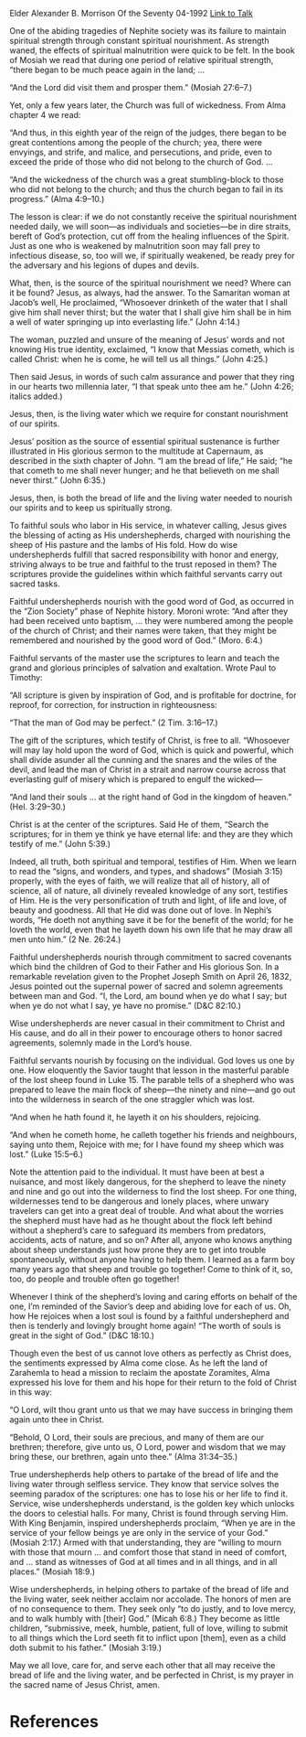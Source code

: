 Elder Alexander B. Morrison
Of the Seventy
04-1992
[Link to Talk](https://www.churchofjesuschrist.org/study/general-conference/1992/04/nourish-the-flock-of-christ?lang=eng)

One of the abiding tragedies of Nephite society was its failure to maintain spiritual strength through constant spiritual nourishment. As strength waned, the effects of spiritual malnutrition were quick to be felt. In the book of Mosiah we read that during one period of relative spiritual strength, “there began to be much peace again in the land; …

“And the Lord did visit them and prosper them.” (Mosiah 27:6–7.)

Yet, only a few years later, the Church was full of wickedness. From Alma chapter 4 we read:

“And thus, in this eighth year of the reign of the judges, there began to be great contentions among the people of the church; yea, there were envyings, and strife, and malice, and persecutions, and pride, even to exceed the pride of those who did not belong to the church of God. …

“And the wickedness of the church was a great stumbling-block to those who did not belong to the church; and thus the church began to fail in its progress.” (Alma 4:9–10.)

The lesson is clear: if we do not constantly receive the spiritual nourishment needed daily, we will soon—as individuals and societies—be in dire straits, bereft of God’s protection, cut off from the healing influences of the Spirit. Just as one who is weakened by malnutrition soon may fall prey to infectious disease, so, too will we, if spiritually weakened, be ready prey for the adversary and his legions of dupes and devils.

What, then, is the source of the spiritual nourishment we need? Where can it be found? Jesus, as always, had the answer. To the Samaritan woman at Jacob’s well, He proclaimed, “Whosoever drinketh of the water that I shall give him shall never thirst; but the water that I shall give him shall be in him a well of water springing up into everlasting life.” (John 4:14.)

The woman, puzzled and unsure of the meaning of Jesus’ words and not knowing His true identity, exclaimed, “I know that Messias cometh, which is called Christ: when he is come, he will tell us all things.” (John 4:25.)

Then said Jesus, in words of such calm assurance and power that they ring in our hearts two millennia later, “I that speak unto thee am he.” (John 4:26; italics added.)

Jesus, then, is the living water which we require for constant nourishment of our spirits.

Jesus’ position as the source of essential spiritual sustenance is further illustrated in His glorious sermon to the multitude at Capernaum, as described in the sixth chapter of John. “I am the bread of life,” He said; “he that cometh to me shall never hunger; and he that believeth on me shall never thirst.” (John 6:35.)

Jesus, then, is both the bread of life and the living water needed to nourish our spirits and to keep us spiritually strong.

To faithful souls who labor in His service, in whatever calling, Jesus gives the blessing of acting as His undershepherds, charged with nourishing the sheep of His pasture and the lambs of His fold. How do wise undershepherds fulfill that sacred responsibility with honor and energy, striving always to be true and faithful to the trust reposed in them? The scriptures provide the guidelines within which faithful servants carry out sacred tasks.

Faithful undershepherds nourish with the good word of God, as occurred in the “Zion Society” phase of Nephite history. Moroni wrote: “And after they had been received unto baptism, … they were numbered among the people of the church of Christ; and their names were taken, that they might be remembered and nourished by the good word of God.” (Moro. 6:4.)

Faithful servants of the master use the scriptures to learn and teach the grand and glorious principles of salvation and exaltation. Wrote Paul to Timothy:

“All scripture is given by inspiration of God, and is profitable for doctrine, for reproof, for correction, for instruction in righteousness:

“That the man of God may be perfect.” (2 Tim. 3:16–17.)

The gift of the scriptures, which testify of Christ, is free to all. “Whosoever will may lay hold upon the word of God, which is quick and powerful, which shall divide asunder all the cunning and the snares and the wiles of the devil, and lead the man of Christ in a strait and narrow course across that everlasting gulf of misery which is prepared to engulf the wicked—

“And land their souls … at the right hand of God in the kingdom of heaven.” (Hel. 3:29–30.)

Christ is at the center of the scriptures. Said He of them, “Search the scriptures; for in them ye think ye have eternal life: and they are they which testify of me.” (John 5:39.)

Indeed, all truth, both spiritual and temporal, testifies of Him. When we learn to read the “signs, and wonders, and types, and shadows” (Mosiah 3:15) properly, with the eyes of faith, we will realize that all of history, all of science, all of nature, all divinely revealed knowledge of any sort, testifies of Him. He is the very personification of truth and light, of life and love, of beauty and goodness. All that He did was done out of love. In Nephi’s words, “He doeth not anything save it be for the benefit of the world; for he loveth the world, even that he layeth down his own life that he may draw all men unto him.” (2 Ne. 26:24.)

Faithful undershepherds nourish through commitment to sacred covenants which bind the children of God to their Father and His glorious Son. In a remarkable revelation given to the Prophet Joseph Smith on April 26, 1832, Jesus pointed out the supernal power of sacred and solemn agreements between man and God. “I, the Lord, am bound when ye do what I say; but when ye do not what I say, ye have no promise.” (D&C 82:10.)

Wise undershepherds are never casual in their commitment to Christ and His cause, and do all in their power to encourage others to honor sacred agreements, solemnly made in the Lord’s house.

Faithful servants nourish by focusing on the individual. God loves us one by one. How eloquently the Savior taught that lesson in the masterful parable of the lost sheep found in Luke 15. The parable tells of a shepherd who was prepared to leave the main flock of sheep—the ninety and nine—and go out into the wilderness in search of the one straggler which was lost.

“And when he hath found it, he layeth it on his shoulders, rejoicing.

“And when he cometh home, he calleth together his friends and neighbours, saying unto them, Rejoice with me; for I have found my sheep which was lost.” (Luke 15:5–6.)

Note the attention paid to the individual. It must have been at best a nuisance, and most likely dangerous, for the shepherd to leave the ninety and nine and go out into the wilderness to find the lost sheep. For one thing, wildernesses tend to be dangerous and lonely places, where unwary travelers can get into a great deal of trouble. And what about the worries the shepherd must have had as he thought about the flock left behind without a shepherd’s care to safeguard its members from predators, accidents, acts of nature, and so on? After all, anyone who knows anything about sheep understands just how prone they are to get into trouble spontaneously, without anyone having to help them. I learned as a farm boy many years ago that sheep and trouble go together! Come to think of it, so, too, do people and trouble often go together!

Whenever I think of the shepherd’s loving and caring efforts on behalf of the one, I’m reminded of the Savior’s deep and abiding love for each of us. Oh, how He rejoices when a lost soul is found by a faithful undershepherd and then is tenderly and lovingly brought home again! “The worth of souls is great in the sight of God.” (D&C 18:10.)

Though even the best of us cannot love others as perfectly as Christ does, the sentiments expressed by Alma come close. As he left the land of Zarahemla to head a mission to reclaim the apostate Zoramites, Alma expressed his love for them and his hope for their return to the fold of Christ in this way:

“O Lord, wilt thou grant unto us that we may have success in bringing them again unto thee in Christ.

“Behold, O Lord, their souls are precious, and many of them are our brethren; therefore, give unto us, O Lord, power and wisdom that we may bring these, our brethren, again unto thee.” (Alma 31:34–35.)

True undershepherds help others to partake of the bread of life and the living water through selfless service. They know that service solves the seeming paradox of the scriptures: one has to lose his or her life to find it. Service, wise undershepherds understand, is the golden key which unlocks the doors to celestial halls. For many, Christ is found through serving Him. With King Benjamin, inspired undershepherds proclaim, “When ye are in the service of your fellow beings ye are only in the service of your God.” (Mosiah 2:17.) Armed with that understanding, they are “willing to mourn with those that mourn … and comfort those that stand in need of comfort, and … stand as witnesses of God at all times and in all things, and in all places.” (Mosiah 18:9.)

Wise undershepherds, in helping others to partake of the bread of life and the living water, seek neither acclaim nor accolade. The honors of men are of no consequence to them. They seek only “to do justly, and to love mercy, and to walk humbly with [their] God.” (Micah 6:8.) They become as little children, “submissive, meek, humble, patient, full of love, willing to submit to all things which the Lord seeth fit to inflict upon [them], even as a child doth submit to his father.” (Mosiah 3:19.)

May we all love, care for, and serve each other that all may receive the bread of life and the living water, and be perfected in Christ, is my prayer in the sacred name of Jesus Christ, amen.

# References
